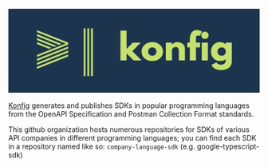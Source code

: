 ![Logo](/profile/logo.png)

[Konfig](https://konfigthis.com/) generates and publishes SDKs in popular programming languages from the OpenAPI Specification and Postman Collection Format standards.

This github organization hosts numerous repositories for SDKs of various API companies in different programming languages; you can find each SDK in a repository named like so: `company-language-sdk` (e.g. google-typescript-sdk)
